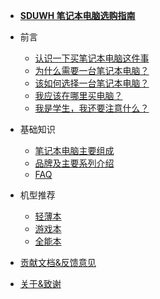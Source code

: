 <!-- docs/_sidebar.md -->

- [**SDUWH 笔记本电脑选购指南**](/)

- 前言

  - [认识一下买笔记本电脑这件事](/pre_knowledge/)
  - [为什么需要一台笔记本电脑？](/pre_knowledge/why_notebook)
  - [该如何选择一台笔记本电脑？](/pre_knowledge/how_to_choose)
  - [我应该在哪里买电脑？](/pre_knowledge/where_to_buy)
  - [我是学生，我还要注意什么？](/pre_knowledge/major_association)

- 基础知识
  - [笔记本电脑主要组成](/base_knowledge/nb_composition)
  - [品牌及主要系列介绍](/base_knowledge/brand_series)
  - [FAQ](/base_knowledge/faq)

- 机型推荐

  - [轻薄本](/model_recommend/thin)
  - [游戏本](/model_recommend/game)
  - [全能本](/model_recommend/universal)

- [贡献文档&反馈意见](/contribution)
- [关于&致谢](/thanks)
